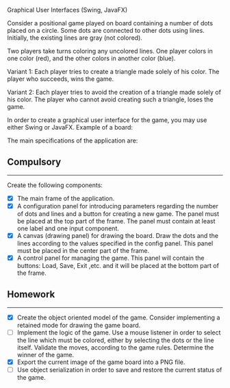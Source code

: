 Graphical User Interfaces (Swing, JavaFX)

Consider a positional game played on board containing a number of dots placed on a circle. Some dots are connected to other dots using lines. Initially, the existing lines are gray (not colored).

Two players take turns coloring any uncolored lines. One player colors in one color (red), and the other colors in another color (blue).

Variant 1: Each player tries to create a triangle made solely of his color. The player who succeeds, wins the game.

Variant 2: Each player tries to avoid the creation of a triangle made solely of his color. The player who cannot avoid creating such a triangle, loses the game.


In order to create a graphical user interface for the game, you may use either Swing or JavaFX.
Example of a board:


The main specifications of the application are:

## Compulsory 

-------

Create the following components:

- [x] The main frame of the application.
- [x] A configuration panel for introducing parameters regarding the number of dots and lines and a button for creating a new game. The panel must be placed at the top part of the frame. The panel must contain at least one label and one input component.
- [x] A canvas (drawing panel) for drawing the board. Draw the dots and the lines according to the values specified in the config panel. This panel must be placed in the center part of the frame.
- [x] A control panel for managing the game. This panel will contain the buttons: Load, Save, Exit ,etc. and it will be placed at the bottom part of the frame.

## Homework 

------
- [x] Create the object oriented model of the game. Consider implementing a retained mode for drawing the game board.
- [ ]  Implement the logic of the game. Use a mouse listener in order to select the line which must be colored, either by selecting the dots or the line itself. Validate the moves, according to the game rules. Determine the winner of the game.
- [x]  Export the current image of the game board into a PNG file.
- [ ]  Use object serialization in order to save and restore the current status of the game.
